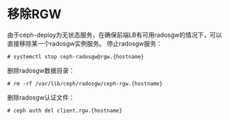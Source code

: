 # 移除RGW

由于ceph-deploy为无状态服务，在确保前端LB有可用radosgw的情况下，可以直接移除某一个radosgw实例服务。 停止radosgw服务：

```
# systemctl stop ceph-radosgw@rgw.{hostname}
```

删除radosgw数据目录：

```
# rm -rf /var/lib/ceph/radosgw/ceph-rgw.{hostname}
```

删除radosgw认证文件：

```
# ceph auth del client.rgw.{hostname}
```

